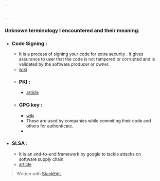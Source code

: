 ```yaml
---


---
```


<h3 id="unknown-terminology-i-encountered-and-their-meaning">Unknown terminology I encountered and their meaning:</h3>
<ul>
<li>
<h3 id="code-signing-">Code Signing :</h3>
<ul>
<li>It is a process of signing your code for extra security . It gives assurance to user that the code is not tampered or corrupted and is validated by the software producer or owner.</li>
<li><a href="https://en.wikipedia.org/wiki/Code_signing">wiki</a></li>
<li>
<h3 id="pki-">PKI :</h3>
<ul>
<li><a href="https://comodosslstore.com/resources/what-is-a-pki-certificate/">article</a></li>
</ul>
</li>
<li>
<h3 id="gpg-key-">GPG key :</h3>
<ul>
<li><a href="https://en.wikipedia.org/wiki/GNU_Privacy_Guard">wiki</a></li>
<li>These are used by companies while commiting their code and others for authenticate.</li>
<li></li>
</ul>
</li>
</ul>
</li>
<li>
<h3 id="slsa-">SLSA :</h3>
<ul>
<li>It is an end-to-end framework by google to tackle attacks on software supply chain.</li>
<li><a href="https://security.googleblog.com/2021/06/introducing-slsa-end-to-end-framework.html">article</a></li>
</ul>
</li>
</ul>
<blockquote>
<p>Written with <a href="https://stackedit.io/">StackEdit</a>.</p>
</blockquote>

